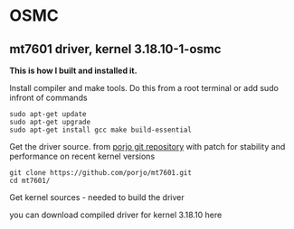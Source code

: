 # OSMC
## mt7601 driver, kernel 3.18.10-1-osmc

**This is how I built and installed it.** 

Install compiler and make tools.
Do this from a root terminal or add sudo infront of commands

	sudo apt-get update
	sudo apt-get upgrade
	sudo apt-get install gcc make build-essential

Get the driver source. from [porjo git repository](https://github.com/porjo/mt7601 "") with patch for stability and performance on recent kernel versions


    git clone https://github.com/porjo/mt7601.git
    cd mt7601/
    
Get kernel sources - needed to build the driver


you can download compiled driver for kernel 3.18.10 here




